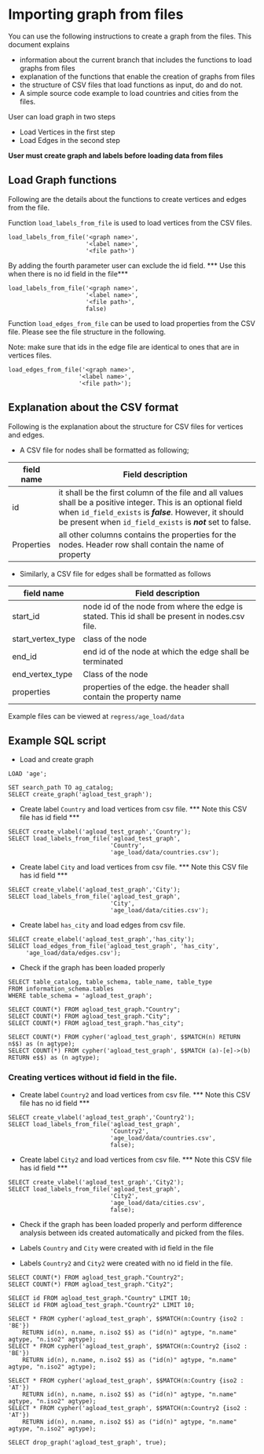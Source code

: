 # Importing graph from files 
You can use the following instructions to create a graph from the files. This document explains 
- information about the current branch that includes the functions to load graphs from files
- explanation of the functions that enable the creation of graphs from files 
- the structure of CSV files that load functions as input, do and do not. 
- A simple source code example to load countries and cities from the files. 


User can load graph in two steps 
- Load Vertices in the first step
- Load Edges in the second step

**User must create graph and labels before loading data from files**

## Load Graph functions 
Following are the details about the functions to create vertices and edges from the file. 

Function `load_labels_from_file` is used to load vertices from the CSV files. 

```postgresql
load_labels_from_file('<graph name>', 
                      '<label name>',
                      '<file path>')
```

By adding the fourth parameter user can exclude the id field. *** Use this when there is no id field in the file***

```postgresql
load_labels_from_file('<graph name>', 
                      '<label name>',
                      '<file path>', 
                      false)
```

Function `load_edges_from_file` can be used to load properties from the CSV file. Please see the file structure in the following. 

Note: make sure that ids in the edge file are identical to ones that are in vertices files. 

```postgresql
load_edges_from_file('<graph name>',
                    '<label name>',
                    '<file path>');
```

## Explanation about the CSV format
Following is the explanation about the structure for CSV files for vertices and edges.

- A CSV file for nodes shall be formatted as following; 

| field name | Field description                                            |
| ---------- | ------------------------------------------------------------ |
| id         | it shall be the first column of the file and all values shall be a positive integer. This is an optional field when `id_field_exists` is ***false***. However, it should be present when `id_field_exists` is ***not*** set to false.  |
| Properties | all other columns contains the properties for the nodes. Header row shall contain the name of property |

- Similarly, a CSV file for edges shall be formatted as follows 

| field name        | Field description                                            |
| ----------------- | ------------------------------------------------------------ |
| start_id          | node id of the node from where the edge is stated. This id shall be present in nodes.csv file. |
| start_vertex_type | class of the node                                            |
| end_id            | end id of the node at which the edge shall be terminated    |
| end_vertex_type   | Class of the node                                            |
| properties        | properties of the edge. the header shall contain the property name |

Example files can be viewed at `regress/age_load/data`

## Example SQL script 

- Load and create graph 
```postgresql
LOAD 'age';

SET search_path TO ag_catalog;
SELECT create_graph('agload_test_graph');
```

- Create label `Country` and load vertices from csv file. *** Note this CSV file has id field ***

```postgresql
SELECT create_vlabel('agload_test_graph','Country');
SELECT load_labels_from_file('agload_test_graph',
                             'Country',
                             'age_load/data/countries.csv');
```

- Create label `City` and load vertices from csv file. *** Note this CSV file has id field ***

```postgresql
SELECT create_vlabel('agload_test_graph','City');
SELECT load_labels_from_file('agload_test_graph',
                             'City', 
                             'age_load/data/cities.csv');
```

- Create label `has_city` and load edges from csv file.

```postgresql
SELECT create_elabel('agload_test_graph','has_city');
SELECT load_edges_from_file('agload_test_graph', 'has_city',
     'age_load/data/edges.csv');
```

- Check if the graph has been loaded properly

```postgresql
SELECT table_catalog, table_schema, table_name, table_type
FROM information_schema.tables
WHERE table_schema = 'agload_test_graph';

SELECT COUNT(*) FROM agload_test_graph."Country";
SELECT COUNT(*) FROM agload_test_graph."City";
SELECT COUNT(*) FROM agload_test_graph."has_city";

SELECT COUNT(*) FROM cypher('agload_test_graph', $$MATCH(n) RETURN n$$) as (n agtype);
SELECT COUNT(*) FROM cypher('agload_test_graph', $$MATCH (a)-[e]->(b) RETURN e$$) as (n agtype);
```

### Creating vertices without id field in the file. 

- Create label `Country2` and load vertices from csv file. *** Note this CSV file has no id field ***

```postgresql
SELECT create_vlabel('agload_test_graph','Country2');
SELECT load_labels_from_file('agload_test_graph',
                             'Country2',
                             'age_load/data/countries.csv', 
                             false);
```

- Create label `City2` and load vertices from csv file. *** Note this CSV file has id field ***
```postgresql
SELECT create_vlabel('agload_test_graph','City2');
SELECT load_labels_from_file('agload_test_graph',
                             'City2',
                             'age_load/data/cities.csv', 
                             false);
```
- Check if the graph has been loaded properly and perform difference analysis between ids created automatically and picked from the files.

- Labels `Country` and `City` were created with id field in the file
- Labels `Country2` and `City2` were created with no id field in the file. 
```postgresql
SELECT COUNT(*) FROM agload_test_graph."Country2";
SELECT COUNT(*) FROM agload_test_graph."City2";

SELECT id FROM agload_test_graph."Country" LIMIT 10;
SELECT id FROM agload_test_graph."Country2" LIMIT 10;

SELECT * FROM cypher('agload_test_graph', $$MATCH(n:Country {iso2 : 'BE'})
    RETURN id(n), n.name, n.iso2 $$) as ("id(n)" agtype, "n.name" agtype, "n.iso2" agtype);
SELECT * FROM cypher('agload_test_graph', $$MATCH(n:Country2 {iso2 : 'BE'})
    RETURN id(n), n.name, n.iso2 $$) as ("id(n)" agtype, "n.name" agtype, "n.iso2" agtype);

SELECT * FROM cypher('agload_test_graph', $$MATCH(n:Country {iso2 : 'AT'})
    RETURN id(n), n.name, n.iso2 $$) as ("id(n)" agtype, "n.name" agtype, "n.iso2" agtype);
SELECT * FROM cypher('agload_test_graph', $$MATCH(n:Country2 {iso2 : 'AT'})
    RETURN id(n), n.name, n.iso2 $$) as ("id(n)" agtype, "n.name" agtype, "n.iso2" agtype);

SELECT drop_graph('agload_test_graph', true);
```
